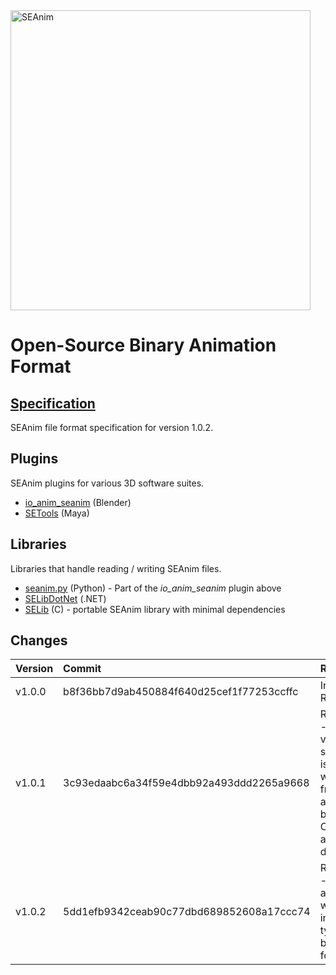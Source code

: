 <img src="resource/seanim_dark.png" alt="SEAnim" style="width: 480px;"/>

# Open-Source Binary Animation Format

## [Specification](spec.md)
SEAnim file format specification for version 1.0.2.

## Plugins
SEAnim plugins for various 3D software suites.
+ [io_anim_seanim](https://github.com/SE2Dev/io_anim_seanim) (Blender)
+ [SETools](https://github.com/dtzxporter/SETools) (Maya)

## Libraries
Libraries that handle reading / writing SEAnim files.
+ [seanim.py](https://github.com/SE2Dev/io_anim_seanim/blob/master/seanim.py) (Python) - Part of the *io_anim_seanim* plugin above
+ [SELibDotNet](https://github.com/dtzxporter/SELibDotNet) (.NET)
+ [SELib](https://github.com/Ray1235/SELib) (C) - portable SEAnim library with minimal dependencies

## Changes
| Version | Commit | Remarks |
|:--------|:-------|:--------|
| v1.0.0 | b8f36bb7d9ab450884f640d25cef1f77253ccffc | Initial Release |
| v1.0.1 | 3c93edaabc6a34f59e4dbb92a493ddd2265a9668 | Revision 1 - Corrects various spec issues with frame_t and bone_t; Clarifies ambiguous definitions |
| v1.0.2 | 5dd1efb9342ceab90c77dbd689852608a17ccc74 | Revision 2 - Corrects an issue where the incorrect type could be chosen for frame_t |
